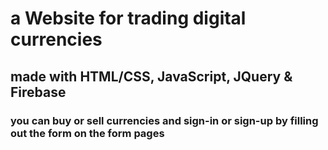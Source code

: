# a Website for trading digital currencies

## made with HTML/CSS, JavaScript, JQuery & Firebase

### you can buy or sell currencies and sign-in or sign-up by filling out the form on the form pages

